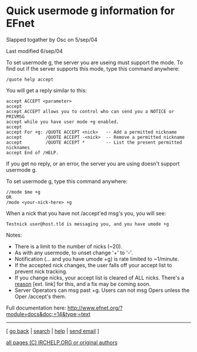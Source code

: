 # Quick usermode g information for EFnet

Slapped togather by Osc on 5/sep/04

Last modified 6/sep/04

To set usermode g, the server you are useing must support the mode. To find
out if the server supports this mode, type this command anywhere:

    
    
    /quote help accept
    

You will get a reply similar to this:

    
    
    accept ACCEPT <parameter>
    accept
    accept ACCEPT allows you to control who can send you a NOTICE or PRIVMSG
    accept while you have user mode +g enabled.
    accept
    accept For +g: /QUOTE ACCEPT <nick>   -- Add a permitted nickname
    accept         /QUOTE ACCEPT -<nick>  -- Remove a permitted nickname
    accept         /QUOTE ACCEPT *        -- List the present permitted nicknames
    accept End of /HELP.
    

If you get no reply, or an error, the server you are using doesn't support
usermode g.

To set usermode g, type this command anywhere:

    
    
    //mode $me +g
    OR
    /mode <your-nick-here> +g
    

When a nick that you have not /accept'ed msg's you, you will see:

    
    
    Testnick user@host.tld is messaging you, and you have umode +g
    

Notes:

  * There is a limit to the number of nicks (~20). 
  * As with any usermode, to unset change '+' to '-'. 
  * Notification (... and you have umode +g) is rate limited to ~1/minute. 
  * If the accepted nick changes, the user falls off your accept list to prevent nick tracking. 
  * If you change nicks, your accept list is cleared of ALL nicks. There's a [reason](http://lists.ircd-hybrid.org/pipermail/hybrid/2005-June/000770.html) [ext. link] for this, and a fix may be coming soon. 
  * Server Operators can msg past +g. Users can not msg Opers unless the Oper /accept's them. 

Full documentation here: [http://www.efnet.org/?module=docs&doc;=14&type;=text
](http://www.efnet.org/?module=docs&doc=14&type=text)

* * *



[ [go back](/irchelp/) | [search](/irchelp/search_engine.cgi) |
[help](/irchelp/help.html) | [send email](/irchelp/mail.cgi) ]

[all pages (C) IRCHELP.ORG or original authors](/irchelp/credit.html)

